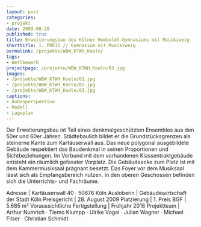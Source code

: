 ```yaml
---
layout: post
categories:
- projekt
date: 2009-08-28
published: true
title: Erweiterungsbau des Kölner Humboldt-Gymnasiums mit Musikzweig
shorttitle: 1. PREIS // Gymnasium mit Musikzweig
permalink: /projekte/WBW_KTWH_Koeln/
tags: 
- Wettbewerb
projectpage: /projekte/WBW_KTWH_Koeln/03.jpg
images:
- /projekte/WBW_KTWH_Koeln/01.jpg
- /projekte/WBW_KTWH_Koeln/02.jpg
- /projekte/WBW_KTWH_Koeln/03.jpg
captions:
- Außenperspektive
- Modell
- Lageplan
---
```

Der Erweiterungsbau ist Teil eines denkmalgeschützten Ensembles aus den 50er und 60er Jahren. Städtebaulich bildet er die Grundstücksgrenzen als steinerne Kante zum Kartäuserwall aus. Das neue polygonal ausgebildete Gebäude respektiert das Baudenkmal in seinen Proportionen und Sichtbeziehungen. Im Verbund mit dem vorhandenen Klassentraktgebäude entsteht ein räumlich gefasster Vorplatz. Die Gebäudeecke zum Platz ist mit dem Kammermusiksaal prägnant besetzt. Das Foyer vor dem Musiksaal lässt sich als Empfangsbereich nutzen. In den oberen Geschossen befinden sich die Unterrichts- und Fachräume.

Adresse							|	Kartäuserwall 40 · 50676 Köln
Ausloberin						|	Gebäudewirtschaft der Stadt Köln
Preisgericht					|	28. August 2009
Platzierung						|	1. Preis
BGF								|	5.685 m²
Voraussichtliche Fertigstellung	|	Frühjahr 2018
Projektteam						|	Arthur Numrich · Tiemo Klumpp · Ulrike Vogel · Julian Wagner · Michael Filser · Christian Schmidt